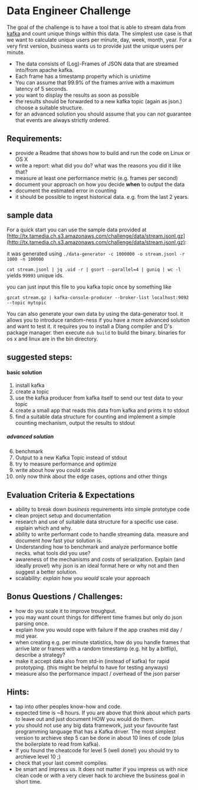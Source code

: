 
# Data Engineer Challenge

The goal of the challenge is to have a tool that is able
to stream data from [kafka](http://kafka.apache.org/) and count unique things within this data.
The simplest use case is that we want to calculate unique users per minute, day, week, month, year. For a very first version, business wants us to provide just the unique users per minute.   

- The data consists of (Log)-Frames of JSON data that are streamed into/from apache kafka. 
- Each frame has a timestamp property which is unixtime 
- You can assume that 99.9% of the frames arrive with a maximum latency of 5 seconds. 
- you want to display the results as soon as possible
- the results should be forwarded to a new kafka topic (again as json.) choose a suitable structure. 
- for an advanced solution you should assume that you can *not* guarantee that events are always strictly ordered.

## Requirements:
- provide a Readme that shows how to build and run the code on Linux or OS X
- write a report: what did you do? what was the reasons you did it like that?
- measure at least one performance metric (e.g. frames per second)
- document your approach on how you decide **when** to output the data 
- document the estimated error in counting
- it should be possible to ingest historical data. e.g. from the last 2 years.

## sample data

For a quick start you can use the sample data provided at [http://tx.tamedia.ch.s3.amazonaws.com/challenge/data/stream.jsonl.gz](http://tx.tamedia.ch.s3.amazonaws.com/challenge/data/stream.jsonl.gz):

it was generated using `./data-generator -c 1000000 -o stream.jsonl -r 1000 -n 100000`

`cat stream.jsonl | jq .uid -r | gsort --parallel=4 | guniq | wc -l` yields `99993` unique ids.

you can just input this file to you kafka topic once by something like 

`gzcat stream.gz | kafka-console-producer --broker-list localhost:9092 --topic mytopic`  

You can also generate your own data by using the data-generator tool. it allows you to introduce random-ness if you have a more advanced solution and want to test it. it requires you to install a Dlang compiler and D's package manager. then execute `dub build` to build the binary. binaries for os x and linux are in the bin directory.

## suggested steps:

#### basic solution
1. install kafka
2. create a topic
3. use the kafka producer from kafka itself to send our test data to your topic
4. create a small app that reads this data from kafka and prints it to stdout
5. find a suitable data structure for counting and implement a simple counting mechanism, output the results to stdout
##### advanced solution
6. benchmark 
7. Output to a new Kafka Topic instead of stdout
8. try to measure performance and optimize
9. write about how you could scale
10. only now think about the edge cases, options and other things

## Evaluation Criteria & Expectations

- ability to break down *business* requirements into simple prototype code
- clean project setup and documentation
- research and use of suitable data structure for a specific use case. explain which and why.
- ability to write performant code to handle streaming data. measure and document _how_ fast your solution is.
- Understanding how to benchmark and analyze performance bottle necks. what tools did you use?
- awareness of the mechanisms and costs of serialization. Explain (and ideally prove!) why json is an ideal format here or why not and then suggest a better solution.
- scalability: _explain_ how you _would_ scale your approach


## Bonus Questions / Challenges:

- how do you scale it to improve troughput.
- you may want count things for different time frames but only do json parsing once.
- explain how you would cope with failure if the app crashes mid day / mid year. 
- when creating e.g. per minute statistics, how do you handle frames that arrive late or frames with a random timestamp (e.g. hit by a bitflip), describe a strategy?
- make it accept data also from std-in (instead of kafka) for rapid prototyping. (this might be helpful to have for testing anyways)
- measure also the performance impact / overhead of the json parser

## Hints:

- tap into other peoples know-how and code. 
- expected time is ~8 hours. If you are above that think about which parts to leave out and just document HOW you would do them. 
- you should not use any big data framework, just your favourite fast programming language that has a Kafka driver. The most simplest version to archieve step 5 can be done in about 10 lines of code (plus the boilerplate to read from kafka). 
- If you found the cheatcode for level 5 (well done!) you should try to archieve level 10 ;)
- check that your last commit compiles.
- be smart and impress us. It does not matter if you impress us with nice clean code or with a very clever hack to archieve the business goal in short time.


